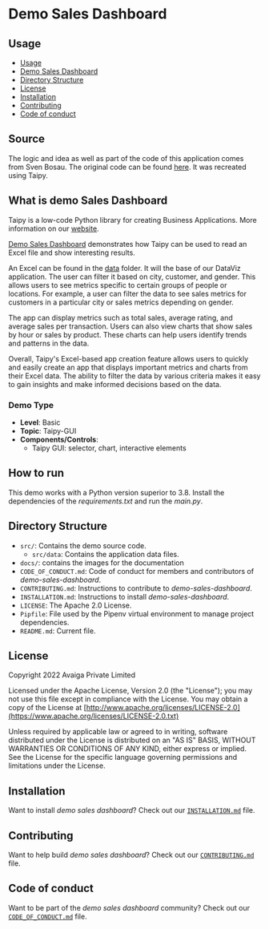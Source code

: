 # Demo Sales Dashboard

## Usage
- [Usage](#usage)
- [Demo Sales Dashboard](#what-is-demo-sales-dashboard)
- [Directory Structure](#directory-structure)
- [License](#license)
- [Installation](#installation)
- [Contributing](#contributing)
- [Code of conduct](#code-of-conduct)

## Source

The logic and idea as well as part of the code of this application comes from Sven Bosau. The original code can be found [here](https://github.com/Sven-Bo/streamlit-sales-dashboard). It was recreated using Taipy.

## What is demo Sales Dashboard

Taipy is a  low-code Python library for creating Business Applications. More information on our [website](https://www.taipy.io).

[Demo Sales Dashboard](https://github.com/Avaiga/demo-sales-dashboard) demonstrates how Taipy can be used to read an Excel file and show interesting results.

An Excel can be found in the [data](/data) folder. It will the base of our DataViz application. The user can filter it based on city, customer, and gender. This allows users to see metrics specific to certain groups of people or locations. For example, a user can filter the data to see sales metrics for customers in a particular city or sales metrics depending on gender.

The app can display metrics such as total sales, average rating, and average sales per transaction. Users can also view charts that show sales by hour or sales by product. These charts can help users identify trends and patterns in the data.

Overall, Taipy's Excel-based app creation feature allows users to quickly and easily create an app that displays important metrics and charts from their Excel data. The ability to filter the data by various criteria makes it easy to gain insights and make informed decisions based on the data.

### Demo Type
- **Level**: Basic
- **Topic**: Taipy-GUI
- **Components/Controls**: 
  - Taipy GUI: selector, chart, interactive elements

## How to run

This demo works with a Python version superior to 3.8. Install the dependencies of the *requirements.txt* and run the *main.py*.


## Directory Structure


- `src/`: Contains the demo source code.
  - `src/data`: Contains the application data files.
- `docs/`: contains the images for the documentation
- `CODE_OF_CONDUCT.md`: Code of conduct for members and contributors of _demo-sales-dashboard_.
- `CONTRIBUTING.md`: Instructions to contribute to _demo-sales-dashboard_.
- `INSTALLATION.md`: Instructions to install _demo-sales-dashboard_.
- `LICENSE`: The Apache 2.0 License.
- `Pipfile`: File used by the Pipenv virtual environment to manage project dependencies.
- `README.md`: Current file.

## License
Copyright 2022 Avaiga Private Limited

Licensed under the Apache License, Version 2.0 (the "License"); you may not use this file except in compliance with
the License. You may obtain a copy of the License at
[http://www.apache.org/licenses/LICENSE-2.0](https://www.apache.org/licenses/LICENSE-2.0.txt)

Unless required by applicable law or agreed to in writing, software distributed under the License is distributed on
an "AS IS" BASIS, WITHOUT WARRANTIES OR CONDITIONS OF ANY KIND, either express or implied. See the License for the
specific language governing permissions and limitations under the License.

## Installation

Want to install _demo sales dashboard_? Check out our [`INSTALLATION.md`](INSTALLATION.md) file.

## Contributing

Want to help build _demo sales dashboard_? Check out our [`CONTRIBUTING.md`](CONTRIBUTING.md) file.

## Code of conduct

Want to be part of the _demo sales dashboard_ community? Check out our [`CODE_OF_CONDUCT.md`](CODE_OF_CONDUCT.md) file.

